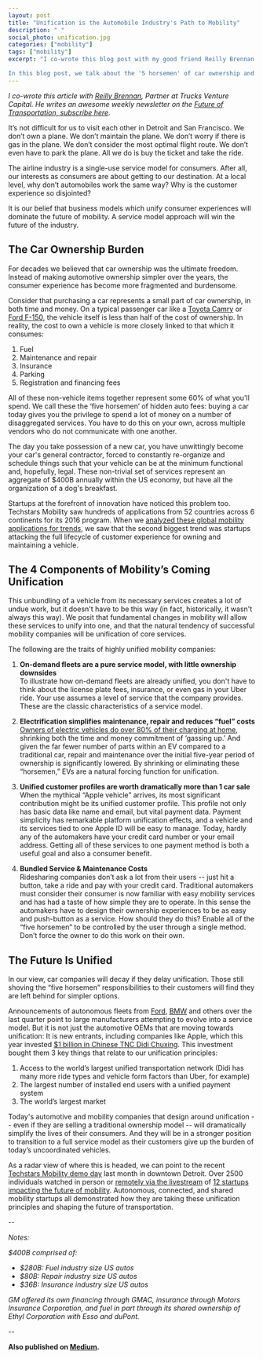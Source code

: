 ```yaml
---
layout: post
title: "Unification is the Automobile Industry's Path to Mobility"
description: " "
social_photo: unification.jpg
categories: ["mobility"]
tags: ["mobility"]
excerpt: "I co-wrote this blog post with my good friend Reilly Brennan at Trucks VC. We're seeing a macro trend of unification across the automotive industry.

In this blog post, we talk about the '5 horsemen' of car ownership and the 4 components of the unification of automotive mobility."
---
```


*I co-wrote this article with [Reilly Brennan](https://twitter.com/reillybrennan), Partner at Trucks Venture Capital. He writes an awesome weekly newsletter on the [Future of Transportation, subscribe here](http://tinyletter.com/transportation).*

It’s not difficult for us to visit each other in Detroit and San Francisco. We don’t own a plane. We don’t maintain the plane. We don’t worry if there is gas in the plane. We don’t consider the most optimal flight route. We don’t even have to park the plane. All we do is buy the ticket and take the ride.

The airline industry is a single-use service model for consumers. After all, our interests as consumers are about getting to our destination. At a local level, why don’t automobiles work the same way? Why is the customer experience so disjointed?

It is our belief that business models which unify consumer experiences will dominate the future of mobility. A service model approach will win the future of the industry.

## The Car Ownership Burden

For decades we believed that car ownership was the ultimate freedom. Instead of making automotive ownership simpler over the years, the consumer experience has become more fragmented and burdensome.


Consider that purchasing a car represents a small part of car ownership, in both time and money. On a typical passenger car like a [Toyota Camry](http://www.kbb.com/toyota/camry/2016/se-ownershipcosts/) or [Ford F-150](http://www.kbb.com/ford/f150-super-cab/2016/lariat-ownershipcosts/), the vehicle itself is less than half of the cost of ownership. In reality, the cost to own a vehicle is more closely linked to that which it consumes:

1. Fuel
2. Maintenance and repair
3. Insurance
4. Parking
5. Registration and financing fees

All of these non-vehicle items together represent some 60% of what you'll spend. We call these the ‘five horsemen’ of hidden auto fees: buying a car today gives you the privilege to spend a lot of money on a number of disaggregated services. You have to do this on your own, across multiple vendors who do not communicate with one another.

The day you take possession of a new car, you have unwittingly become your car's general contractor, forced to constantly re-organize and schedule things such that your vehicle can be at the minimum functional and, hopefully, legal. These non-trivial set of services represent an aggregate of $400B annually within the US economy, but have all the organization of a dog's breakfast.

Startups at the forefront of innovation have noticed this problem too. Techstars Mobility saw hundreds of applications from 52 countries across 6 continents for its 2016 program. When we [analyzed these global mobility applications for trends](https://tedserbinski.com/mobility/analyzing-the-2016-global-trends-in-applications-to-techstars-mobility/), we saw that the second biggest trend was startups attacking the full lifecycle of customer experience for owning and maintaining a vehicle.

## The 4 Components of Mobility’s Coming Unification

This unbundling of a vehicle from its necessary services creates a lot of undue work, but it doesn't have to be this way (in fact, historically, it wasn't always this way). We posit that fundamental changes in mobility will allow these services to unify into one, and that the natural tendency of successful mobility companies will be unification of core services.

The following are the traits of highly unified mobility companies:

1. **On-demand fleets are a pure service model, with little ownership downsides**
<br>To illustrate how on-demand fleets are already unified, you don't have to think about the license plate fees, insurance, or even gas in your Uber ride. Your use assumes a level of service that the company provides. These are the classic characteristics of a service model.

2. **Electrification simplifies maintenance, repair and reduces “fuel” costs**
<br>[Owners of electric vehicles do over 80% of their charging at home](http://www.sfgate.com/business/article/Most-electric-vehicle-drivers-charge-them-at-home-4999799.php), shrinking both the time and money commitment of ‘gassing up.’ And given the far fewer number of parts within an EV compared to a traditional car, repair and maintenance over the initial five-year period of ownership is significantly lowered. By shrinking or eliminating these “horsemen,” EVs are a natural forcing function for unification.

3. **Unified customer profiles are worth dramatically more than 1 car sale**
<br>When the mythical “Apple vehicle” arrives, its most significant contribution might be its unified customer profile. This profile not only has basic data like name and email, but vital payment data. Payment simplicity has remarkable platform unification effects, and a vehicle and its services tied to one Apple ID will be easy to manage. Today, hardly any of the automakers have your credit card number or your email address. Getting all of these services to one payment method is both a useful goal and also a consumer benefit.


4. **Bundled Service & Maintenance Costs**
<br>Ridesharing companies don’t ask a lot from their users -- just hit a button, take a ride and pay with your credit card. Traditional automakers must consider their consumer is now familiar with easy mobility services and has had a taste of how simple they are to operate. In this sense the automakers have to design their ownership experiences to be as easy and push-button as a service. How should they do this? Enable all of the “five horsemen” to be controlled by the user through a single method. Don’t force the owner to do this work on their own.


## The Future Is Unified

In our view, car companies will decay if they delay unification. Those still shoving the “five horsemen” responsibilities to their customers will find they are left behind for simpler options.

Announcements of autonomous fleets from [Ford](http://www.recode.net/2016/8/16/12500632/ford-mark-fields-self-driving-cars-2021), [BMW](https://www.technologyreview.com/s/602196/2021-may-be-the-year-of-the-fully-autonomous-car/) and others over the last quarter point to large manufacturers attempting to evolve into a service model. But it is not just the automotive OEMs that are moving towards unification: It is new entrants, including companies like Apple, which this year invested [$1 billion in Chinese TNC Didi Chuxing](http://www.reuters.com/article/us-apple-china-idUSKCN0Y404W). This investment bought them 3 key things that relate to our unification principles:

1. Access to the world’s largest unified transportation network (Didi has many more ride types and vehicle form factors than Uber, for example)
2. The largest number of installed end users with a unified payment system
3. The world’s largest market

Today's automotive and mobility companies that design around unification -- even if they are selling a traditional ownership model -- will dramatically simplify the lives of their consumers. And they will be in a stronger position to transition to a full service model as their customers give up the burden of today’s uncoordinated vehicles.

As a radar view of where this is headed, we can point to the recent [Techstars Mobility demo day](http://youtube.com/watch?v=9R2p90Gmljo) last month in downtown Detroit. Over 2500 individuals watched in person or [remotely via the livestream](https://www.youtube.com/watch?v=9R2p90Gmljo) of [12 startups impacting the future of mobility](https://tedserbinski.com/mobility/introducing-the-techstars-mobility-class-of-2016/). Autonomous, connected, and shared mobility startups all demonstrated how they are taking these unification principles and shaping the future of transportation.

--

*Notes:*

*$400B comprised of:*

* *$280B: Fuel industry size US autos*
* *$80B: Repair industry size US autos*
* *$36B:  Insurance industry size US autos*

*GM offered its own financing through GMAC, insurance through Motors Insurance Corporation, and fuel in part through its shared ownership of Ethyl Corporation with Esso and duPont.*  

--

**Also published on [Medium](https://medium.com/@reillybrennan/unification-is-the-automobile-industrys-path-to-mobility-54060897864a).**

